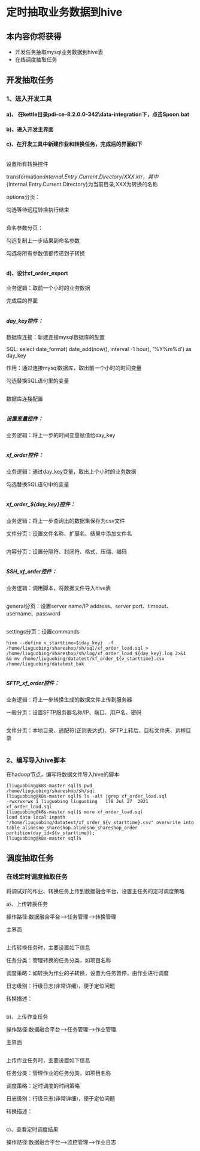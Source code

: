 # 定时抽取业务数据到hive

## 本内容你将获得

- 开发任务抽取mysql业务数据到hive表
- 在线调度抽取任务

## 开发抽取任务

### 1、进入开发工具

#### a)、 在kettle目录pdi-ce-8.2.0.0-342\data-integration下，点击Spoon.bat

#### b)、进入开发主界面

#### c)、在开发工具中新建作业和转换任务，完成后的界面如下

<img :src="$withBase('/operation/kettle_008.png')">

设置所有转换控件

transformation:${Internal.Entry.Current.Directory}/XXX.ktr，其中${Internal.Entry.Current.Directory}为当前目录,XXX为转换的名称

options分页：

勾选等待远程转换执行结束

<img :src="$withBase('/operation/kettle_019.png')"> 

命名参数分页：

勾选复制上一步结果到命名参数 

勾选将所有参数值都传递到子转换

<img :src="$withBase('/operation/kettle_020.png')">

#### d)、设计xf_order_export

业务逻辑：取前一个小时的业务数据

完成后的界面

<img :src="$withBase('/operation/kettle_009.png')">

##### day_key控件：

数据库连接：新建连接mysql数据库的配置

SQL:   select date_format( date_add(now(), interval -1 hour), '%Y%m%d') as day_key    

作用：通过连接mysql数据库，取出前一个小时的时间变量

勾选替换SQL语句里的变量

<img :src="$withBase('/operation/kettle_010.png')">



数据库连接配置

<img :src="$withBase('/operation/kettle_013.png')">



##### 设置变量控件：

业务逻辑：将上一步的时间变量赋值给day_key

<img :src="$withBase('/operation/kettle_011.png')">



##### xf_order控件：

业务逻辑：通过day_key变量，取出上个小时的业务数据

勾选替换SQL语句中的变量

<img :src="$withBase('/operation/kettle_012.png')">



##### xf_order_${day_key}控件：

业务逻辑：将上一步查询出的数据集保存为csv文件

文件分页：设置文件名称、扩展名、结果中添加文件名

<img :src="$withBase('/operation/kettle_014.png')">

内容分页：设置分隔符、封闭符、格式、压缩、编码

<img :src="$withBase('/operation/kettle_015.png')">

##### SSH_xf_order控件：

业务逻辑：调用脚本，将数据文件导入hive表

<img :src="$withBase('/operation/kettle_016.png')">

general分页：设置server name/IP address、server port、timeout、username、password

<img :src="$withBase('/operation/kettle_017.png')">

settings分页：设置commands

```shell
hive --define v_starttime=${day_key}  -f /home/liuguobing/shareshop/sh/sql/xf_order_load.sql > /home/liuguobing/shareshop/sh/log/xf_order_load_${day_key}.log 2>&1  && mv /home/liuguobing/datatest/xf_order_${v_starttime}.csv /home/liuguobing/datatest_bak
```

<img :src="$withBase('/operation/kettle_018.png')">

##### SFTP_xf_order控件：

业务逻辑：将上一步转换生成的数据文件上传到服务器

一般分页：设置SFTP服务器名称/IP、端口、用户名、密码

<img :src="$withBase('/operation/kettle_021.png')">

文件分页：本地目录、通配符(正则表达式)、SFTP上转后、目标文件夹、远程目录

<img :src="$withBase('/operation/kettle_022.png')">

### 2、编写导入hive脚本

在hadoop节点，编写将数据文件导入hive的脚本

```shell
[liuguobing@k8s-master sql]$ pwd
/home/liuguobing/shareshop/sh/sql
[liuguobing@k8s-master sql]$ ls -alt |grep xf_order_load.sql
-rwxrwxrwx 1 liuguobing liuguobing   178 Jul 27  2021 xf_order_load.sql
[liuguobing@k8s-master sql]$ more xf_order_load.sql
load data local inpath "/home/liuguobing/datatest/xf_order_${v_starttime}.csv" overwrite into table alinesno_shareshop.alinesno_shareshop_order partition(day_id=${v_starttime});
[liuguobing@k8s-master sql]$ 
```

## 调度抽取任务

### 在线定时调度抽取任务

将调试好的作业、转换任务上传到数据融合平台，设置主任务的定时调度策略

a)、上传转换任务

操作路径:数据融合平台-->任务管理-->转换管理

主界面

<img :src="$withBase('/operation/kettle_025.png')">

上传转换任务时，主要设置如下信息

任务分类：管理转换的任务分类，如项目名称

调度策略：如转换为作业的子转换，设置为任务暂停，由作业进行调度

日志级别：行级日志(非常详细)，便于定位问题

转换描述：

<img :src="$withBase('/operation/kettle_026.png')">

b)、上传作业任务

操作路径:数据融合平台-->任务管理-->作业管理

主界面

<img :src="$withBase('/operation/kettle_023.png')">

上传作业任务时，主要设置如下信息

任务分类：管理作业的任务分类，如项目名称

调度策略：定时调度的时间策略

日志级别：行级日志(非常详细)，便于定位问题

转换描述：

<img :src="$withBase('/operation/kettle_024.png')">

c)、查看定时调度结果

操作路径:数据融合平台-->监控管理-->作业日志

<img :src="$withBase('/operation/kettle_027.png')">



